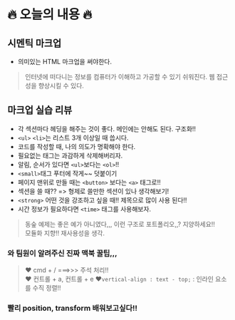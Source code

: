 # 🔥 오늘의 내용 🔥 
## 시멘틱 마크업
- 의미있는 HTML 마크업을 써야한다. 
> 인터넷에 떠다니는 정보를 컴퓨터가 이해하고 가공할 수 있기 쉬워진다. 웹 접근성을 향상시킬 수 있다.
## 마크업 실습 리뷰
- 각 섹션마다 헤딩을 해주는 것이 좋다. 메인에는 안해도 된다. 구조화!! 
- `<ul>` `<li>`는 리스트 3개 이상일 때 씁시다.
- 코드를 작성할 때, 나의 의도가 명확해야 한다.
- 필요없는 태그는 과감하게 삭제해버리자.
- 알림, 순서가 있다면  `<ul>`보다는 `<ol>`!!
- `<small>`태그 푸터에 작게~~ 덧붙이기
- 페이지 맨위로 만들 때는 `<button>` 보다는 `<a>` 태그로!!
- 섹션을 쓸 때?? => 형제로 쓸만한 섹션이 있나 생각해보기!
- `<strong>` 어떤 것을 강조하고 싶을 때!! 제목으로 많이 사용 된다!!
- 시간 정보가 필요하다면 `<time>` 태그를 사용해보자.
> 동숲 예제는 좋은 예가 아니였다,,, 이런 구조로 포트폴리오,,? 지양하세요!!   
> 모듈화 지향!! 재사용성을 생각. 

### 와 팀원이 알려주신 진짜 맥북 꿀팁,,,
>❤️ cmd + / ===>>> 주석 처리!!   
>❤️ 컨트롤 + a, 컨트롤 + e
>❤️`vertical-align : text - top;` : 인라인 요소를 수직 정렬!!

### 빨리 position, transform 배워보고싶다!!
